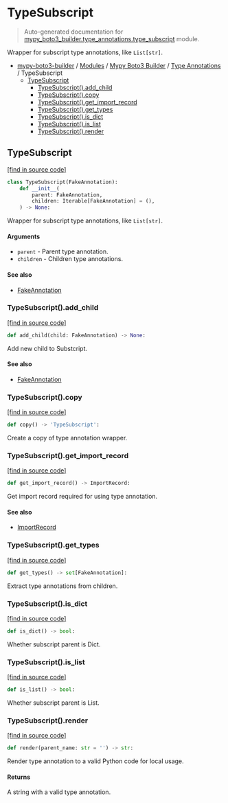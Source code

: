 # TypeSubscript

> Auto-generated documentation for [mypy_boto3_builder.type_annotations.type_subscript](https://github.com/vemel/mypy_boto3_builder/blob/main/mypy_boto3_builder/type_annotations/type_subscript.py) module.

Wrapper for subscript type annotations, like `List[str]`.

- [mypy-boto3-builder](../../README.md#mypy_boto3_builder) / [Modules](../../MODULES.md#mypy-boto3-builder-modules) / [Mypy Boto3 Builder](../index.md#mypy-boto3-builder) / [Type Annotations](index.md#type-annotations) / TypeSubscript
    - [TypeSubscript](#typesubscript)
        - [TypeSubscript().add_child](#typesubscriptadd_child)
        - [TypeSubscript().copy](#typesubscriptcopy)
        - [TypeSubscript().get_import_record](#typesubscriptget_import_record)
        - [TypeSubscript().get_types](#typesubscriptget_types)
        - [TypeSubscript().is_dict](#typesubscriptis_dict)
        - [TypeSubscript().is_list](#typesubscriptis_list)
        - [TypeSubscript().render](#typesubscriptrender)

## TypeSubscript

[[find in source code]](https://github.com/vemel/mypy_boto3_builder/blob/main/mypy_boto3_builder/type_annotations/type_subscript.py#L10)

```python
class TypeSubscript(FakeAnnotation):
    def __init__(
        parent: FakeAnnotation,
        children: Iterable[FakeAnnotation] = (),
    ) -> None:
```

Wrapper for subscript type annotations, like `List[str]`.

#### Arguments

- `parent` - Parent type annotation.
- `children` - Children type annotations.

#### See also

- [FakeAnnotation](fake_annotation.md#fakeannotation)

### TypeSubscript().add_child

[[find in source code]](https://github.com/vemel/mypy_boto3_builder/blob/main/mypy_boto3_builder/type_annotations/type_subscript.py#L58)

```python
def add_child(child: FakeAnnotation) -> None:
```

Add new child to Substcript.

#### See also

- [FakeAnnotation](fake_annotation.md#fakeannotation)

### TypeSubscript().copy

[[find in source code]](https://github.com/vemel/mypy_boto3_builder/blob/main/mypy_boto3_builder/type_annotations/type_subscript.py#L76)

```python
def copy() -> 'TypeSubscript':
```

Create a copy of type annotation wrapper.

### TypeSubscript().get_import_record

[[find in source code]](https://github.com/vemel/mypy_boto3_builder/blob/main/mypy_boto3_builder/type_annotations/type_subscript.py#L43)

```python
def get_import_record() -> ImportRecord:
```

Get import record required for using type annotation.

#### See also

- [ImportRecord](../import_helpers/import_record.md#importrecord)

### TypeSubscript().get_types

[[find in source code]](https://github.com/vemel/mypy_boto3_builder/blob/main/mypy_boto3_builder/type_annotations/type_subscript.py#L49)

```python
def get_types() -> set[FakeAnnotation]:
```

Extract type annotations from children.

### TypeSubscript().is_dict

[[find in source code]](https://github.com/vemel/mypy_boto3_builder/blob/main/mypy_boto3_builder/type_annotations/type_subscript.py#L64)

```python
def is_dict() -> bool:
```

Whether subscript parent is Dict.

### TypeSubscript().is_list

[[find in source code]](https://github.com/vemel/mypy_boto3_builder/blob/main/mypy_boto3_builder/type_annotations/type_subscript.py#L70)

```python
def is_list() -> bool:
```

Whether subscript parent is List.

### TypeSubscript().render

[[find in source code]](https://github.com/vemel/mypy_boto3_builder/blob/main/mypy_boto3_builder/type_annotations/type_subscript.py#L30)

```python
def render(parent_name: str = '') -> str:
```

Render type annotation to a valid Python code for local usage.

#### Returns

A string with a valid type annotation.
